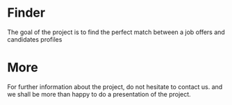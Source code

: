# Finder

The goal of the project is to find the perfect match between a job offers and candidates profiles

# More

For further information about the project, do not hesitate to contact us. and we shall be more than happy to do a presentation of the project. 

